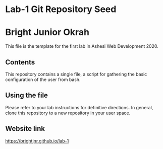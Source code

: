# Lab-1 Git Repository Seed
# Bright Junior Okrah
This file is the template for the first lab in Ashesi Web Development 2020.

## Contents

This repository contains a single file, a script for gathering the basic configuration of the user from bash.

## Using the file

Please refer to your lab instructions for definitive directions. In general, clone this repository to a new repository in your user space.

## Website link
https://brightjnr.github.io/lab-1
